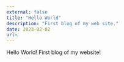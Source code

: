 ```yaml
---
external: false
title: "Hello World"
description: "First blog of my web site."
date: 2023-02-02
url:
---
```


Hello World!
First blog of my website!
